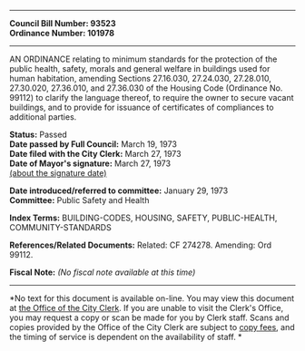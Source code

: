 * * * * *  
  
**Council Bill Number: [](#h0)[](#h2)93523**   
**Ordinance Number: 101978**  
  
* * * * *  
  
AN ORDINANCE relating to minimum standards for the protection of the public health, safety, morals and general welfare in buildings used for human habitation, amending Sections 27.16.030, 27.24.030, 27.28.010, 27.30.020, 27.36.010, and 27.36.030 of the Housing Code (Ordinance No. 99112) to clarify the language thereof, to require the owner to secure vacant buildings, and to provide for issuance of certificates of compliances to additional parties.  
  
**Status:** Passed   
**Date passed by Full Council:** March 19, 1973   
**Date filed with the City Clerk:** March 27, 1973   
**Date of Mayor's signature:** March 27, 1973   
[(about the signature date)](/~public/approvaldate.htm)   
  
  
**Date introduced/referred to committee:** January 29, 1973   
**Committee:** Public Safety and Health   
  
**Index Terms:** BUILDING-CODES, HOUSING, SAFETY, PUBLIC-HEALTH, COMMUNITY-STANDARDS  
  
**References/Related Documents:** Related: CF 274278. Amending: Ord 99112.  
  
**Fiscal Note:** *(No fiscal note available at this time)*  
  
* * * * *  
  
*No text for this document is available on-line. You may view this document at [the Office of the City Clerk](http://www.seattle.gov/leg/clerk/contactUs.htm). If you are unable to visit the Clerk's Office, you may request a copy or scan be made for you by Clerk staff. Scans and copies provided by the Office of the City Clerk are subject to [copy fees](http://clerk.seattle.gov/~public/clerkfees.htm), and the timing of service is dependent on the availability of staff. *  
  
  
